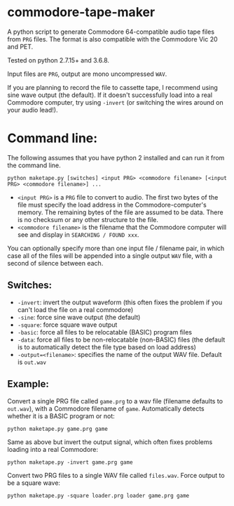 # commodore-tape-maker
A python script to generate Commodore 64-compatible audio tape files from `PRG` files. The format is also compatible with the Commodore Vic 20 and PET.

Tested on python 2.7.15+ and 3.6.8.

Input files are `PRG`, output are mono uncompressed `WAV`. 

If you are planning to record the file to cassette tape, I recommend using sine wave output (the default). If it doesn't successfully load into a real Commodore computer, try using `-invert` (or switching the wires around on your audio lead!).

# Command line:
The following assumes that you have python 2 installed and can run it from the command line.

`python maketape.py [switches] <input PRG> <commodore filename> [<input PRG> <commodore filename>] ...`

* `<input PRG>` is a `PRG` file to convert to audio. The first two bytes of the file must specify the load address in the
Commodore-computer's memory. The remaining bytes of the file are assumed to be data. There is no checksum or any other structure to the file.
* `<commodore filename>` is the filename that the Commodore computer will see and display in `SEARCHING / FOUND xxx`.

You can optionally specify more than one input file / filename pair, in which case all of the files will be appended into a single output
`WAV` file, with a second of silence between each.

## Switches:
* `-invert`: invert the output waveform (this often fixes the problem if you can't load the file on a real commodore)
* `-sine`: force sine wave output (the default)
* `-square`: force square wave output
* `-basic`: force all files to be relocatable (BASIC) program files
* `-data`: force all files to be non-relocatable (non-BASIC) files (the default is to automatically detect the file type based on load address) 
* `-output=<filename>`: specifies the name of the output WAV file. Default is `out.wav`

## Example:
Convert a single PRG file called `game.prg` to a wav file (filename defaults to `out.wav`), with a Commodore filename of `game`. Automatically detects whether it is a BASIC program or not:

`python maketape.py game.prg game`

Same as above but invert the output signal, which often fixes problems loading into a real Commodore:

`python maketape.py -invert game.prg game`

Convert two PRG files to a single WAV file called `files.wav`. Force output to be a square wave:

`python maketape.py -square loader.prg loader game.prg game`


